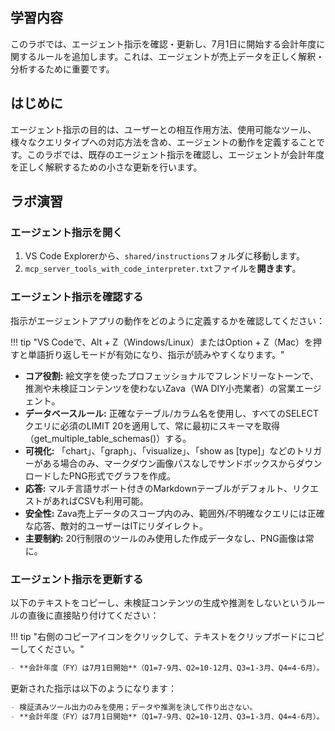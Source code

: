 ## 学習内容

このラボでは、エージェント指示を確認・更新し、7月1日に開始する会計年度に関するルールを追加します。これは、エージェントが売上データを正しく解釈・分析するために重要です。

## はじめに

エージェント指示の目的は、ユーザーとの相互作用方法、使用可能なツール、様々なクエリタイプへの対応方法を含め、エージェントの動作を定義することです。このラボでは、既存のエージェント指示を確認し、エージェントが会計年度を正しく解釈するための小さな更新を行います。

## ラボ演習

### エージェント指示を開く

1. VS Code Explorerから、`shared/instructions`フォルダに移動します。
2. `mcp_server_tools_with_code_interpreter.txt`ファイルを**開きます**。

### エージェント指示を確認する

指示がエージェントアプリの動作をどのように定義するかを確認してください：

!!! tip "VS Codeで、Alt + Z（Windows/Linux）またはOption + Z（Mac）を押すと単語折り返しモードが有効になり、指示が読みやすくなります。"

- **コア役割:** 絵文字を使ったプロフェッショナルでフレンドリーなトーンで、推測や未検証コンテンツを使わないZava（WA DIY小売業者）の営業エージェント。
- **データベースルール:** 正確なテーブル/カラム名を使用し、すべてのSELECTクエリに必須のLIMIT 20を適用して、常に最初にスキーマを取得（get_multiple_table_schemas()）する。
- **可視化:** 「chart」、「graph」、「visualize」、「show as [type]」などのトリガーがある場合のみ、マークダウン画像パスなしでサンドボックスからダウンロードしたPNG形式でグラフを作成。
- **応答:** マルチ言語サポート付きのMarkdownテーブルがデフォルト、リクエストがあればCSVも利用可能。
- **安全性:** Zava売上データのスコープ内のみ、範囲外/不明確なクエリには正確な応答、敵対的ユーザーはITにリダイレクト。
- **主要制約:** 20行制限のツールのみ使用した作成データなし、PNG画像は常に。

### エージェント指示を更新する

以下のテキストをコピーし、未検証コンテンツの生成や推測をしないというルールの直後に直接貼り付けてください：

!!! tip "右側のコピーアイコンをクリックして、テキストをクリップボードにコピーしてください。"

```markdown
- **会計年度（FY）は7月1日開始**（Q1=7-9月、Q2=10-12月、Q3=1-3月、Q4=4-6月）。
```

更新された指示は以下のようになります：

```markdown
- 検証済みツール出力のみを使用；データや推測を決して作り出さない。
- **会計年度（FY）は7月1日開始**（Q1=7-9月、Q2=10-12月、Q3=1-3月、Q4=4-6月）。
```
